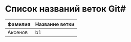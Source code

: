 # Список названий веток Git#



| Фамилия   |  Название ветки |
| --------- | ------------ |
| Аксенов   | b1 |



